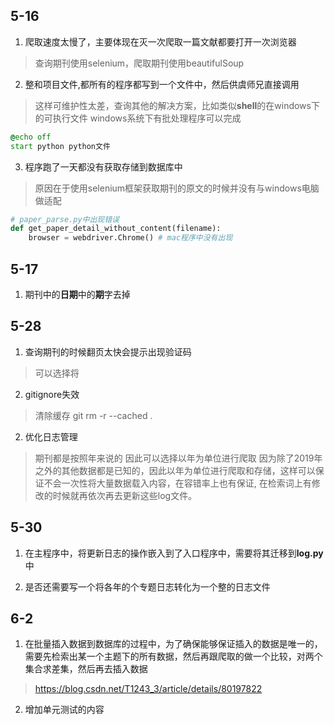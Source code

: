 
## 5-16
1. 爬取速度太慢了，主要体现在灭一次爬取一篇文献都要打开一次浏览器
> 查询期刊使用selenium，爬取期刊使用beautifulSoup
2. 整和项目文件,都所有的程序都写到一个文件中，然后供虞师兄直接调用
> 这样可维护性太差，查询其他的解决方案，比如类似**shell**的在windows下的可执行文件
> windows系统下有批处理程序可以完成
```bat
@echo off 
start python python文件
```
3. 程序跑了一天都没有获取存储到数据库中
> 原因在于使用selenium框架获取期刊的原文的时候并没有与windows电脑做适配

```python
# paper_parse.py中出现错误
def get_paper_detail_without_content(filename):
    browser = webdriver.Chrome() # mac程序中没有出现
```
## 5-17
1. 期刊中的**日期**中的**期**字去掉

## 5-28
1. 查询期刊的时候翻页太快会提示出现验证码
> 可以选择将

2. gitignore失效
> 清除缓存
> git rm -r --cached .

2. 优化日志管理
> 期刊都是按照年来说的 因此可以选择以年为单位进行爬取 因为除了2019年之外的其他数据都是已知的，因此以年为单位进行爬取和存储，这样可以保证不会一次性将大量数据载入内容，在容错率上也有保证, 在检索词上有修改的时候就再依次再去更新这些log文件。

## 5-30
1. 在主程序中，将更新日志的操作嵌入到了入口程序中，需要将其迁移到**log.py**中

2. 是否还需要写一个将各年的个专题日志转化为一个整的日志文件

## 6-2
1. 在批量插入数据到数据库的过程中，为了确保能够保证插入的数据是唯一的，需要先检索出某一个主题下的所有数据，然后再跟爬取的做一个比较，对两个集合求差集，然后再去插入数据
> https://blog.csdn.net/T1243_3/article/details/80197822

2. 增加单元测试的内容